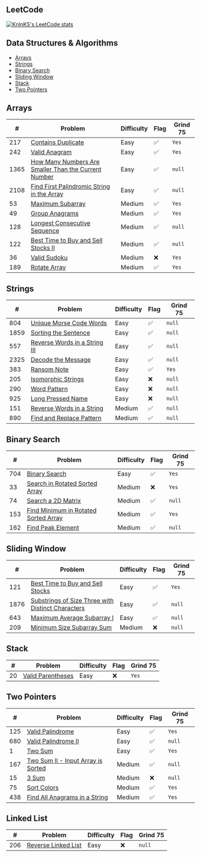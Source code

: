 ## LeetCode

[![KnlnKS's LeetCode stats](https://leetcode-stats-six.vercel.app/?username=joshdavidang)](https://github.com/KnlnKS/leetcode-stats)

## Data Structures & Algorithms

- [Arrays](https://github.com/joshuadavidang/data-structures-and-algorithms#arrays)
- [Strings](https://github.com/joshuadavidang/data-structures-and-algorithms#strings)
- [Binary Search](https://github.com/joshuadavidang/data-structures-and-algorithms#binary-search)
- [Sliding Window](https://github.com/joshuadavidang/data-structures-and-algorithms#sliding-window)
- [Stack](https://github.com/joshuadavidang/data-structures-and-algorithms#stack)
- [Two Pointers](https://github.com/joshuadavidang/data-structures-and-algorithms#two-pointers)

## Arrays

| #    | Problem                                                                                                                                     | Difficulty | Flag | Grind 75 |
| ---- | ------------------------------------------------------------------------------------------------------------------------------------------- | ---------- | ---- | -------- |
| 217  | [Contains Duplicate](https://leetcode.com/problems/contains-duplicate/)                                                                     | Easy       | ✅   | `Yes`    |
| 242  | [Valid Anagram](https://leetcode.com/problems/valid-anagram/)                                                                               | Easy       | ✅   | `Yes`    |
| 1365 | [How Many Numbers Are Smaller Than the Current Number](https://leetcode.com/problems/how-many-numbers-are-smaller-than-the-current-number/) | Easy       | ✅   | `null`   |
| 2108 | [Find First Palindromic String in the Array](https://leetcode.com/problems/find-first-palindromic-string-in-the-array/)                     | Easy       | ✅   | `null`   |
| 53   | [Maximum Subarray](https://leetcode.com/problems/maximum-subarray/)                                                                         | Medium     | ✅   | `Yes`    |
| 49   | [Group Anagrams](https://leetcode.com/problems/group-anagrams/)                                                                             | Medium     | ✅   | `Yes`    |
| 128  | [Longest Consecutive Sequence](https://leetcode.com/problems/longest-consecutive-sequence/)                                                 | Medium     | ✅   | `null`   |
| 122  | [Best Time to Buy and Sell Stocks II](https://leetcode.com/problems/best-time-to-buy-and-sell-stock-ii/)                                    | Medium     | ✅   | `null`   |
| 36   | [Valid Sudoku](https://leetcode.com/problems/valid-sudoku/)                                                                                 | Medium     | ❌   | `Yes`    |
| 189  | [Rotate Array](https://leetcode.com/problems/rotate-array/)                                                                                 | Medium     | ✅   | `Yes`    |

## Strings

| #    | Problem                                                                                       | Difficulty | Flag | Grind 75 |
| ---- | --------------------------------------------------------------------------------------------- | ---------- | ---- | -------- |
| 804  | [Unique Morse Code Words](https://leetcode.com/problems/unique-morse-code-words/)             | Easy       | ✅   | `null`   |
| 1859 | [Sorting the Sentence](https://leetcode.com/problems/sorting-the-sentence/)                   | Easy       | ✅   | `null`   |
| 557  | [Reverse Words in a String III](https://leetcode.com/problems/reverse-words-in-a-string-iii/) | Easy       | ✅   | `null`   |
| 2325 | [Decode the Message](https://leetcode.com/problems/decode-the-message/)                       | Easy       | ✅   | `null`   |
| 383  | [Ransom Note](https://leetcode.com/problems/ransom-note/)                                     | Easy       | ✅   | `Yes`    |
| 205  | [Isomorphic Strings](https://leetcode.com/problems/isomorphic-strings/)                       | Easy       | ❌   | `null`   |
| 290  | [Word Pattern](https://leetcode.com/problems/word-pattern)                                    | Easy       | ❌   | `null`   |
| 925  | [Long Pressed Name](https://leetcode.com/problems/long-pressed-name/)                         | Easy       | ❌   | `null`   |
| 151  | [Reverse Words in a String](https://leetcode.com/problems/reverse-words-in-a-string/)         | Medium     | ✅   | `null`   |
| 890  | [Find and Replace Pattern](https://leetcode.com/problems/find-and-replace-pattern/)           | Medium     | ✅   | `null`   |

## Binary Search

| #   | Problem                                                                                                     | Difficulty | Flag | Grind 75 |
| --- | ----------------------------------------------------------------------------------------------------------- | ---------- | ---- | -------- |
| 704 | [Binary Search](https://leetcode.com/problems/binary-search/)                                               | Easy       | ✅   | `Yes`    |
| 33  | [Search in Rotated Sorted Array](https://leetcode.com/problems/search-in-rotated-sorted-array/)             | Medium     | ❌   | `Yes`    |
| 74  | [Search a 2D Matrix](https://leetcode.com/problems/search-a-2d-matrix/)                                     | Medium     | ✅   | `null`   |
| 153 | [Find Minimum in Rotated Sorted Array](https://leetcode.com/problems/find-minimum-in-rotated-sorted-array/) | Medium     | ✅   | `Yes`    |
| 162 | [Find Peak Element](https://leetcode.com/problems/find-peak-element/)                                       | Medium     | ✅   | `null`   |

## Sliding Window

| #    | Problem                                                                                                                               | Difficulty | Flag | Grind 75 |
| ---- | ------------------------------------------------------------------------------------------------------------------------------------- | ---------- | ---- | -------- |
| 121  | [Best Time to Buy and Sell Stocks](https://leetcode.com/problems/best-time-to-buy-and-sell-stock/)                                    | Easy       | ✅   | `Yes`    |
| 1876 | [Substrings of Size Three with Distinct Characters](https://leetcode.com/problems/substrings-of-size-three-with-distinct-characters/) | Easy       | ✅   | `null`   |
| 643  | [Maximum Average Subarray I](https://leetcode.com/problems/maximum-average-subarray-i/)                                               | Easy       | ✅   | `null`   |
| 209  | [Minimum Size Subarray Sum](https://leetcode.com/problems/minimum-size-subarray-sum/)                                                 | Medium     | ❌   | `null`   |

## Stack

| #   | Problem                                                               | Difficulty | Flag | Grind 75 |
| --- | --------------------------------------------------------------------- | ---------- | ---- | -------- |
| 20  | [Valid Parentheses](https://leetcode.com/problems/valid-parentheses/) | Easy       | ❌   | `Yes`    |

## Two Pointers

| #   | Problem                                                                                               | Difficulty | Flag | Grind 75 |
| --- | ----------------------------------------------------------------------------------------------------- | ---------- | ---- | -------- |
| 125 | [Valid Palindrome](https://leetcode.com/problems/valid-palindrome/)                                   | Easy       | ✅   | `Yes`    |
| 680 | [Valid Palindrome II](https://leetcode.com/problems/valid-palindrome-ii/)                             | Easy       | ✅   | `null`   |
| 1   | [Two Sum](https://leetcode.com/problems/two-sum/)                                                     | Easy       | ✅   | `Yes`    |
| 167 | [Two Sum II - Input Array is Sorted](https://leetcode.com/problems/two-sum-ii-input-array-is-sorted/) | Medium     | ✅   | `null`   |
| 15  | [3 Sum](https://leetcode.com/problems/3sum/)                                                          | Medium     | ❌   | `null`   |
| 75  | [Sort Colors](https://leetcode.com/problems/sort-colors/)                                             | Medium     | ✅   | `Yes`    |
| 438 | [Find All Anagrams in a String](https://leetcode.com/problems/find-all-anagrams-in-a-string//)        | Medium     | ✅   | `Yes`    |

## Linked List

| #   | Problem                                                                   | Difficulty | Flag | Grind 75 |
| --- | ------------------------------------------------------------------------- | ---------- | ---- | -------- |
| 206 | [Reverse Linked List](https://leetcode.com/problems/reverse-linked-list/) | Easy       | ❌   | `null`   |
